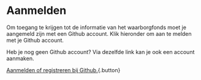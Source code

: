 # Aanmelden

Om toegang te krijgen tot de informatie van het waarborgfonds moet je aangemeld zijn met een Github account. Klik hieronder om aan te melden met je Github account. 

Heb je nog geen Github account? Via dezelfde link kan je ook een account aanmaken.

[Aanmelden of registreren bij Github.](/.auth/login/github){.button}